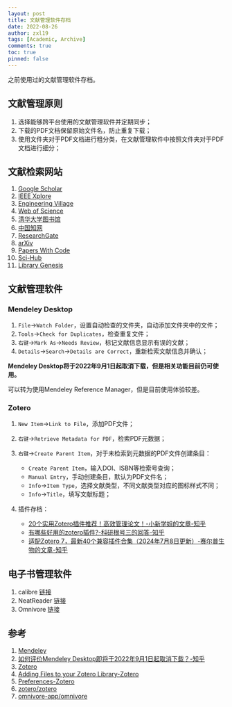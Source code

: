 ```yaml
---
layout: post
title: 文献管理软件存档
date: 2022-08-26
author: zxl19
tags: [Academic, Archive]
comments: true
toc: true
pinned: false
---
```


之前使用过的文献管理软件存档。

<!-- more -->

## 文献管理原则

1. 选择能够跨平台使用的文献管理软件并定期同步；
2. 下载的PDF文档保留原始文件名，防止重复下载；
3. 使用文件夹对于PDF文档进行粗分类，在文献管理软件中按照文件夹对于PDF文档进行细分；

## 文献检索网站

1. [Google Scholar](https://scholar.google.com)
2. [IEEE Xplore](https://ieeexplore.ieee.org/Xplore/home.jsp)
3. [Engineering Village](https://www.engineeringvillage.com)
4. [Web of Science](https://www.webofscience.com)
5. [清华大学图书馆](https://lib.tsinghua.edu.cn)
6. [中国知网](https://www.cnki.net)
7. [ResearchGate](https://www.researchgate.net)
8. [arXiv](https://arxiv.org)
9. [Papers With Code](https://paperswithcode.com)
10. [Sci-Hub](https://sci-hub.se)
11. [Library Genesis](https://libgen.is)

## 文献管理软件

### Mendeley Desktop

1. `File`->`Watch Folder`，设置自动检查的文件夹，自动添加文件夹中的文件；
2. `Tools`->`Check for Duplicates`，检查重复文件；
3. `右键`->`Mark As`->`Needs Review`，标记文献信息显示有误的文献；
4. `Details`->`Search`->`Details are Correct`，重新检索文献信息并确认；

**Mendeley Desktop将于2022年9月1日起取消下载，但是相关功能目前仍可使用。**

可以转为使用Mendeley Reference Manager，但是目前使用体验较差。

### Zotero

1. `New Item`->`Link to File`，添加PDF文件；
2. `右键`->`Retrieve Metadata for PDF`，检索PDF元数据；
3. `右键`->`Create Parent Item`，对于未检索到元数据的PDF文件创建条目：

    - `Create Parent Item`，输入DOI、ISBN等检索号查询；
    - `Manual Entry`，手动创建条目，默认为PDF文件名；
    - `Info`->`Item Type`，选择文献类型，不同文献类型对应的图标样式不同；
    - `Info`->`Title`，填写文献标题；

4. 插件存档：

    - [20个实用Zotero插件推荐！高效管理论文！-小新学姐的文章-知乎](https://zhuanlan.zhihu.com/p/689468632)
    - [有哪些好用的zotero插件?-科研根号三的回答-知乎](https://www.zhihu.com/question/402589277/answer/3196530555)
    - [适配Zotero 7，最新40个兼容插件合集（2024年7月8日更新）-赛尔普生物的文章-知乎](https://zhuanlan.zhihu.com/p/707668416)

## 电子书管理软件

1. calibre [链接](https://calibre-ebook.com)
2. NeatReader [链接](https://www.neat-reader.com)
3. Omnivore [链接](https://omnivore.app)

## 参考

1. [Mendeley](https://www.mendeley.com)
2. [如何评价Mendeley Desktop即将于2022年9月1日起取消下载？-知乎](https://www.zhihu.com/question/538837744)
3. [Zotero](https://www.zotero.org)
4. [Adding Files to your Zotero Library-Zotero](https://www.zotero.org/support/attaching_files)
5. [Preferences-Zotero](https://www.zotero.org/support/preferences/search)
6. [zotero/zotero](https://github.com/zotero/zotero)
7. [omnivore-app/omnivore](https://github.com/omnivore-app/omnivore)
